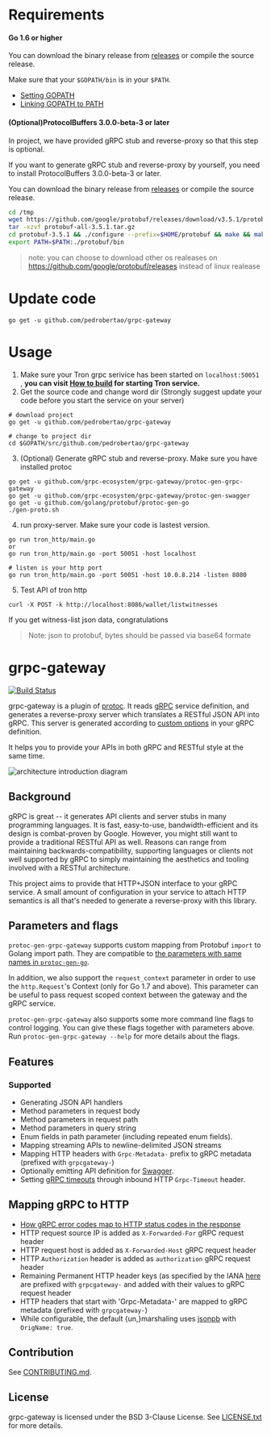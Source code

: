 # Requirements

#### Go 1.6 or higher

You can download the binary release from [releases](https://golang.org/dl/) or compile the source release.

Make sure that your `$GOPATH/bin` is in your `$PATH`.

* [Setting GOPATH](https://github.com/golang/go/wiki/SettingGOPATH)
* [Linking GOPATH to PATH](https://github.com/golang/go/wiki/GOPATH)



#### (Optional)ProtocolBuffers 3.0.0-beta-3 or later

In project, we have provided gRPC stub and reverse-proxy so that this step is optional.

If you want to generate gRPC stub and reverse-proxy by yourself, you need to install ProtocolBuffers 3.0.0-beta-3 or later. 

You can download the binary release from [releases](https://github.com/google/protobuf/releases) or compile the source release. 

```sh
cd /tmp
wget https://github.com/google/protobuf/releases/download/v3.5.1/protobuf-all-3.5.1.tar.gz
tar -xzvf protobuf-all-3.5.1.tar.gz
cd protobuf-3.5.1 && ./configure --prefix=$HOME/protobuf && make && make install
export PATH=$PATH:./protobuf/bin
```

> note: you can choose to download other os realeases on https://github.com/google/protobuf/releases instead of linux realease

# Update code 
```
go get -u github.com/pedrobertao/grpc-gateway
```

# Usage

1. Make sure your Tron grpc serivice has been started on `localhost:50051`  , **you can visit [How to build](http://wiki.tron.network/en/latest/The_TRON_Network.html) for starting Tron service.**
2. Get the source code and change word dir (Strongly suggest update your code before you start the service on your server)

```
# download project
go get -u github.com/pedrobertao/grpc-gateway

# change to project dir
cd $GOPATH/src/github.com/pedrobertao/grpc-gateway
```

3. (Optional) Generate gRPC stub and reverse-proxy. Make sure you have installed protoc

```
go get -u github.com/grpc-ecosystem/grpc-gateway/protoc-gen-grpc-gateway
go get -u github.com/grpc-ecosystem/grpc-gateway/protoc-gen-swagger
go get -u github.com/golang/protobuf/protoc-gen-go
./gen-proto.sh
```
4. run proxy-server. Make sure your code is lastest version. 
```
go run tron_http/main.go
or
go run tron_http/main.go -port 50051 -host localhost

# listen is your http port
go run tron_http/main.go -port 50051 -host 10.0.8.214 -listen 8080
```
5. Test API of tron http

```
curl -X POST -k http://localhost:8086/wallet/listwitnesses
```

If you get witness-list json data, congratulations

> Note: json to protobuf, bytes should be passed via base64 formate




# grpc-gateway

[![Build Status](https://travis-ci.org/grpc-ecosystem/grpc-gateway.svg?branch=master)](https://travis-ci.org/grpc-ecosystem/grpc-gateway)

grpc-gateway is a plugin of [protoc](http://github.com/google/protobuf).
It reads [gRPC](http://github.com/grpc/grpc-common) service definition,
and generates a reverse-proxy server which translates a RESTful JSON API into gRPC.
This server is generated according to [custom options](https://cloud.google.com/service-management/reference/rpc/google.api#http) in your gRPC definition.

It helps you to provide your APIs in both gRPC and RESTful style at the same time.

![architecture introduction diagram](https://docs.google.com/drawings/d/12hp4CPqrNPFhattL_cIoJptFvlAqm5wLQ0ggqI5mkCg/pub?w=749&h=370)

## Background

gRPC is great -- it generates API clients and server stubs in many programming languages. It is fast, easy-to-use, bandwidth-efficient and its design is combat-proven by Google.
However, you might still want to provide a traditional RESTful API as well. Reasons can range from maintaining backwards-compatibility, supporting languages or clients not well supported by gRPC to simply maintaining the aesthetics and tooling involved with a RESTful architecture.

This project aims to provide that HTTP+JSON interface to your gRPC service. A small amount of configuration in your service to attach HTTP semantics is all that's needed to generate a reverse-proxy with this library.

## Parameters and flags
`protoc-gen-grpc-gateway` supports custom mapping from Protobuf `import` to Golang import path.
They are compatible to [the parameters with same names in `protoc-gen-go`](https://github.com/golang/protobuf#parameters).

In addition, we also support the `request_context` parameter in order to use the `http.Request`'s Context (only for Go 1.7 and above).
This parameter can be useful to pass request scoped context between the gateway and the gRPC service.

`protoc-gen-grpc-gateway` also supports some more command line flags to control logging. You can give these flags together with parameters above. Run `protoc-gen-grpc-gateway --help` for more details about the flags.



## Features
### Supported
* Generating JSON API handlers
* Method parameters in request body
* Method parameters in request path
* Method parameters in query string
* Enum fields in path parameter (including repeated enum fields).
* Mapping streaming APIs to newline-delimited JSON streams
* Mapping HTTP headers with `Grpc-Metadata-` prefix to gRPC metadata (prefixed with `grpcgateway-`)
* Optionally emitting API definition for [Swagger](http://swagger.io).
* Setting [gRPC timeouts](http://www.grpc.io/docs/guides/wire.html) through inbound HTTP `Grpc-Timeout` header.



## Mapping gRPC to HTTP

* [How gRPC error codes map to HTTP status codes in the response](https://github.com/grpc-ecosystem/grpc-gateway/blob/master/runtime/errors.go#L15)
* HTTP request source IP is added as `X-Forwarded-For` gRPC request header
* HTTP request host is added as `X-Forwarded-Host` gRPC request header
* HTTP `Authorization` header is added as `authorization` gRPC request header 
* Remaining Permanent HTTP header keys (as specified by the IANA [here](http://www.iana.org/assignments/message-headers/message-headers.xhtml) are prefixed with `grpcgateway-` and added with their values to gRPC request header
* HTTP headers that start with 'Grpc-Metadata-' are mapped to gRPC metadata (prefixed with `grpcgateway-`)
* While configurable, the default {un,}marshaling uses [jsonpb](https://godoc.org/github.com/golang/protobuf/jsonpb) with `OrigName: true`.

## Contribution
See [CONTRIBUTING.md](http://github.com/grpc-ecosystem/grpc-gateway/blob/master/CONTRIBUTING.md).

## License
grpc-gateway is licensed under the BSD 3-Clause License.
See [LICENSE.txt](https://github.com/grpc-ecosystem/grpc-gateway/blob/master/LICENSE.txt) for more details.
